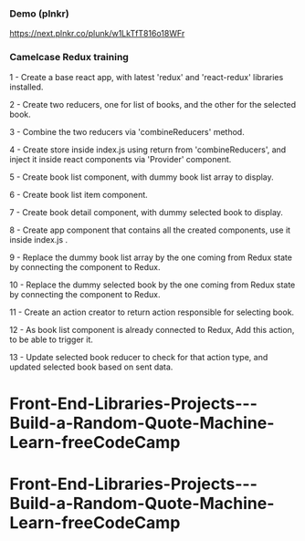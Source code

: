 ### Demo (plnkr)
https://next.plnkr.co/plunk/w1LkTfT816o18WFr

### Camelcase Redux training
1 - Create a base react app, with latest 'redux' and 'react-redux' libraries installed.

2 - Create two reducers, one for list of books, and the other for the selected book.

3 - Combine the two reducers via 'combineReducers' method.

4 - Create store inside index.js using return from 'combineReducers', and inject it inside react components via 'Provider' component.

5 - Create book list component, with dummy book list array to display.

6 - Create book list item component.

7 - Create book detail component, with dummy selected book to display.

8 - Create app component that contains all the created components, use it inside index.js .

9 - Replace the dummy book list array by the one coming from Redux state by connecting the component to Redux.

10 - Replace the dummy selected book by the one coming from Redux state by connecting the component to Redux.

11 - Create an action creator to return action responsible for selecting book.

12 - As book list component is already connected to Redux, Add this action, to be able to trigger it.

13 - Update selected book reducer to check for that action type, and updated selected book based on sent data.
# Front-End-Libraries-Projects---Build-a-Random-Quote-Machine-Learn-freeCodeCamp
# Front-End-Libraries-Projects---Build-a-Random-Quote-Machine-Learn-freeCodeCamp

